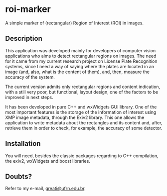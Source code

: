 # roi-marker
A simple marker of (rectangular) Region of Interest (ROI) in images.

## Description

This application was developed mainly for developers of 
computer vision applications who aims to detect rectangular
regions on images. The need for it came from my current 
research project on License Plate Recognition systems, since
I need a way of saying where the plates are located in
an image (and, also, what is the content of them), and, then,
measure the accuracy of the system.

The current version admits only rectangular regions and
content indication, with a still very poor, but functional, layout design,
one of the factors to be improved in next steps.

It has been developed in pure C++ and wxWidgets GUI library. One of the
most important features is the storage of the information of interest
using XMP image metadata, through the Exiv2 library. This one allows the
application to write metadata about the rectangles and its content and, after,
retrieve them in order to check, for example, the accuracy of
some detector.

## Installation

You will need, besides the classic packages regarding to C++ compilation,
the exiv2, wxWidgets and boost libraries.

## Doubts?

Refer to my e-mail, greati@ufrn.edu.br.

